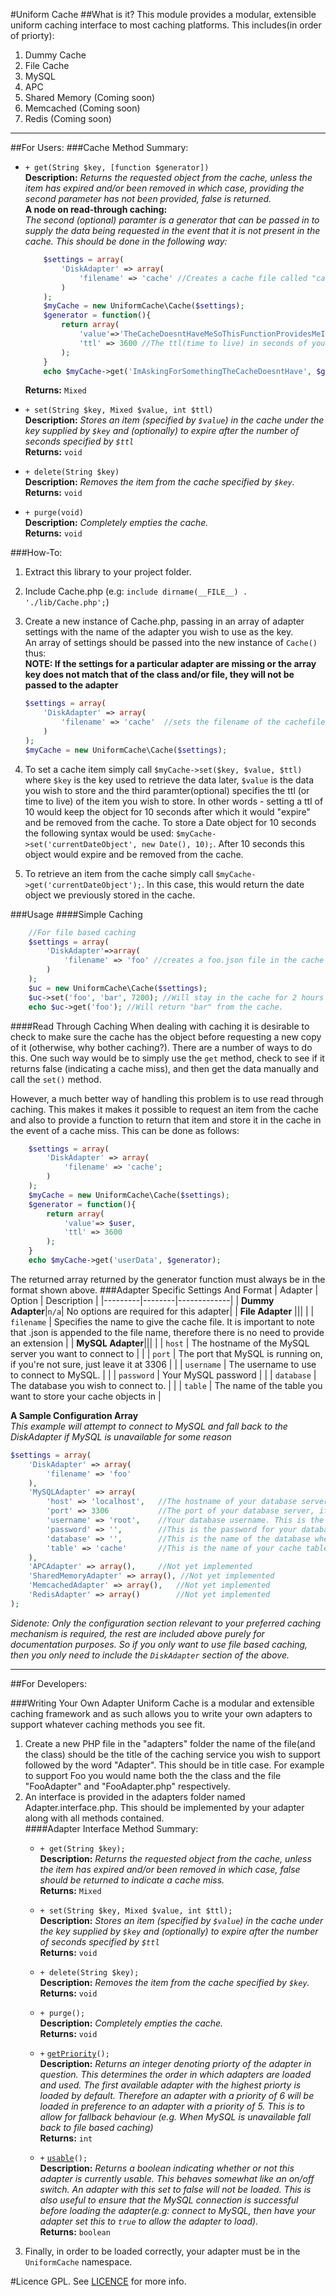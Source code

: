 #Uniform Cache
##What is it?
This module provides a modular, extensible uniform caching interface to most caching platforms. This includes(in order of priorty):  

1. Dummy Cache
1. File Cache  
1. MySQL
1. APC
1. Shared Memory (Coming soon)  
1. Memcached (Coming soon)  
1. Redis (Coming soon)

---
##For Users:
###Cache Method Summary:

- ``+ get(String $key, [function $generator])``  
	**Description:** *Returns the requested object from the cache, unless the item has expired and/or been removed in which case, providing the second parameter has not been provided, false is returned.*  
	**A node on read-through caching:**  
	*The second (optional) paramter is a generator that can be passed in to supply the data being requested in the event that it is not present in the cache. 
	This should be done in the following way:*  

	```php
		$settings = array(
			'DiskAdapter' => array(
				'filename' => 'cache' //Creates a cache file called "cache.json";
			)
		);
		$myCache = new UniformCache\Cache($settings);
		$generator = function(){
			return array(
				'value'=>'TheCacheDoesntHaveMeSoThisFunctionProvidesMeInstead', //Some arbitary value, basically what you want to save to the cache.  
				'ttl' => 3600 //The ttl(time to live) in seconds of your cached object. This is optional, however ommiting this will result in a cache object that never dies.
			);
		}
		echo $myCache->get('ImAskingForSomethingTheCacheDoesntHave', $generator); //Returns "TheCacheDoesntHaveMeSoThisFunctionProvidesMeInstead" as well as saving it to the cache.
	```  
	**Returns:** ``Mixed``  

- ``+ set(String $key, Mixed $value, int $ttl)``  
	**Description:** *Stores an item (specified by ``$value``) in the cache under the key supplied by ``$key`` and (optionally) to expire after the number of seconds specified by ``$ttl``*  
	**Returns:** ``void``

- ``+ delete(String $key)``  
	**Description:** *Removes the item from the cache specified by ``$key``.*  
	**Returns:**  ``void``

- ``+ purge(void)``  
	**Description:** *Completely empties the cache.*  
	**Returns:** ``void``  

###How-To:  
1. Extract this library to your project folder.
1. Include Cache.php (e.g: ``include dirname(__FILE__) . './lib/Cache.php';``)
1. Create a new instance of Cache.php, passing in an array of adapter settings with the name of the adapter you wish to use as the key.  
An array of settings should be passed into the new instance of ``Cache()`` thus:  
	**NOTE: If the settings for a particular adapter are missing or the array key does not match that of the class and/or file, they will not be passed to the adapter**  

	```php  
	$settings = array(  
		'DiskAdapter' => array(  
			'filename' => 'cache'  //sets the filename of the cachefile.
		)  
	);
	$myCache = new UniformCache\Cache($settings);
	```
1. To set a cache item simply call ``$myCache->set($key, $value, $ttl)`` where ``$key`` is the key used to retrieve the data later, ``$value`` is the data you wish to store and the third paramter(optional) specifies the ttl (or time to live) of the item you wish to store. In other words - setting a ttl of 10 would keep the object for 10 seconds after which it would "expire" and be removed from the cache. To store a Date object for 10 seconds the following syntax would be used: ``$myCache->set('currentDateObject', new Date(), 10);``. After 10 seconds this object would expire and be removed from the cache.
1. To retrieve an item from the cache simply call ``$myCache->get('currentDateObject');``. In this case, this would return the date object we previously stored in the cache.

###Usage
####Simple Caching  
```php
	//For file based caching
	$settings = array(
		'DiskAdapter'=>array(
			'filename' => 'foo' //creates a foo.json file in the cache folder
		)
	);
	$uc = new UniformCache\Cache($settings);
	$uc->set('foo', 'bar', 7200); //Will stay in the cache for 2 hours
	echo $uc->get('foo'); //Will return "bar" from the cache.
```  
####Read Through Caching
When dealing with caching it is desirable to check to make sure the cache has the object before requesting a new copy of it (otherwise, why bother caching?).
There are a number of ways to do this. One such way would be to simply use the `get` method, check to see if it returns false (indicating a cache miss), and then get the data manually and call the `set()` method.

However, a much better way of handling this problem is to use read through caching. This makes it makes it possible to request an item from the cache and also to provide a function to return that item and store it in the cache
in the event of a cache miss. This can be done as follows:
```php
	$settings = array(
		'DiskAdapter' => array(
			'filename' => 'cache';
		)
	);
	$myCache = new UniformCache\Cache($settings);
	$generator = function(){
		return array(
			'value'=> $user,
			'ttl' => 3600
		);
	}
	echo $myCache->get('userData', $generator);
```  
The returned array returned by the generator function must always be in the format shown above.
###Adapter Specific Settings And Format
| Adapter | Option | Description |
|---------|--------|-------------|
| **Dummy Adapter**|`n/a`| No options are required for this adapter|
| **File Adapter** |||
|				   | `filename` | Specifies the name to give the cache file. It is important to note that .json is appended to the file name, therefore there is no need to provide an extension |
| **MySQL Adapter**|||
|                  | `host` | The hostname of the MySQL server you want to connect to |
|                  | `port` | The port that MySQL is running on, if you're not sure, just leave it at 3306 |
|                  | `username` | The username to use to connect to MySQL. |
|                  | `password` | Your MySQL password |
|                  | `database` | The database you wish to connect to. |
|                  | `table` | The name of the table you want to store your cache objects in |

**A Sample Configuration Array**  
*This example will attempt to connect to MySQL and fall back to the DiskAdapter if MySQL is unavailable for some reason*
```php
$settings = array(
	'DiskAdapter' => array(
		'filename' => 'foo'
	),
	'MySQLAdapter' => array(
		'host' => 'localhost',   //The hostname of your database server
		'port' => 3306 		     //The port of your database server, if you're not sure then 3306 is usually a good idea.
		'username' => 'root',    //Your database username. This is the username you use to connect to MySQL
		'password' => '', 	     //This is the password for your database user
		'database' => '',	     //This is the name of the database where your cache table is
		'table' => 'cache'	     //This is the name of your cache table.
	),
	'APCAdapter' => array(),     //Not yet implemented
	'SharedMemoryAdapter' => array(), //Not yet implemented 
	'MemcachedAdapter' => array(),	 //Not yet implemented
	'RedisAdapter' => array()		 //Not yet implemented
);
```
*Sidenote: Only the configuration section relevant to your preferred caching mechanism is required, the rest are included above purely for documentation purposes. So if you only want to use file based caching, then you only need to include the `DiskAdapter` section of the above.*

---  

##For Developers:

###Writing Your Own Adapter
Uniform Cache is a modular and extensible caching framework and as such allows you to write your own adapters to support whatever caching methods you see fit.

1. Create a new PHP file in the "adapters" folder the name of the file(and the class) should be the title of the caching service you wish to support followed by the word "Adapter". This should be in title case. For example to support Foo you would name both the the class and the file "FooAdapter" and "FooAdapter.php" respectively.  
1. An interface is provided in the adapters folder named Adapter.interface.php. This should be implemented by your adapter along with all methods contained.  
	####Adapter Interface Method Summary:   
	- ``+ get(String $key);``  
		**Description:** *Returns the requested object from the cache, unless the item has expired and/or been removed in which case, false should be returned to indicate a cache miss.*  
		**Returns:** ``Mixed``

	- ``+ set(String $key, Mixed $value, int $ttl);``  
		**Description:** *Stores an item (specified by ``$value``) in the cache under the key supplied by ``$key`` and (optionally) to expire after the number of seconds specified by ``$ttl``*  
		**Returns:** ``void``

	- ``+ delete(String $key);``  
		**Description:** *Removes the item from the cache specified by ``$key``.*  
		**Returns:** ``void``  

	- ``+ purge();``  
		**Description:** *Completely empties the cache.*  
		**Returns:** ``void``

	- ``+`` <u>``getPriority``</u>``();``  
		**Description:** *Returns an integer denoting priorty of the adapter in question. This determines the order in which adapters are loaded and used. The first available adapter with the highest priorty is loaded by default. Therefore an adapter with a priority of 6 will be loaded in preference to an adapter with a priority of 5. This is to allow for fallback behaviour (e.g. When MySQL is unavailable fall back to file based caching)*  
		**Returns:** ``int``

	- ``+`` <u>``usable``</u>``();``  
		**Description:** *Returns a boolean indicating whether or not this adapter is currently usable. This behaves somewhat like an on/off switch. An adapter with this set to false will not be loaded. This is also useful to ensure that the MySQL connection is successful before loading the adapter(e.g: connect to MySQL, then have your adapter set this to ``true`` to allow the adapter to load).*  
		**Returns:** ``boolean``	
1. Finally, in order to be loaded correctly, your adapter must be in the ``UniformCache`` namespace.


#Licence
GPL. See [LICENCE](https://github.com/robertmain/UniversalCache/blob/master/LICENCE) for more info.